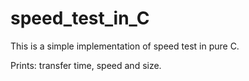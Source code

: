# speed_test_in_C

This is a simple implementation of speed test in pure C.

Prints: transfer time, speed and size.
